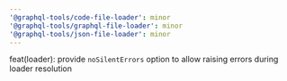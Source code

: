 ```yaml
---
'@graphql-tools/code-file-loader': minor
'@graphql-tools/graphql-file-loader': minor
'@graphql-tools/json-file-loader': minor
---
```


feat(loader): provide `noSilentErrors` option to allow raising errors during loader resolution
